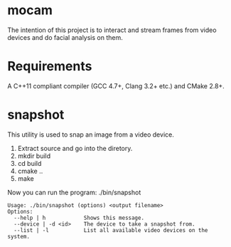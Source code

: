 mocam
=====

The intention of this project is to interact and stream frames from
video devices and do facial analysis on them.

Requirements
============

A C++11 compliant compiler (GCC 4.7+, Clang 3.2+ etc.) and CMake 2.8+.

snapshot
========

This utility is used to snap an image from a video device.

1. Extract source and go into the diretory.
2. mkdir build
3. cd build
4. cmake ..
5. make

Now you can run the program: ./bin/snapshot

```
Usage: ./bin/snapshot (options) <output filename>
Options:
  --help | h            Shows this message.
  --device | -d <id>    The device to take a snapshot from.
  --list | -l           List all available video devices on the system.
```
